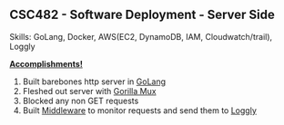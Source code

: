 ## CSC482 - Software Deployment - Server Side

Skills: GoLang, Docker, AWS(EC2, DynamoDB, IAM, Cloudwatch/trail), Loggly

<b><ins>Accomplishments!</ins></b>

<ol>
<li>Built barebones http server in <ins>GoLang</ins></li>
<li>Fleshed out server with <ins>Gorilla Mux</ins Library </li>
<li>Blocked any non GET requests</li>
<li>Built <ins>Middleware</ins> to monitor requests and send them to <ins>Loggly</ins></li>
</ol>
